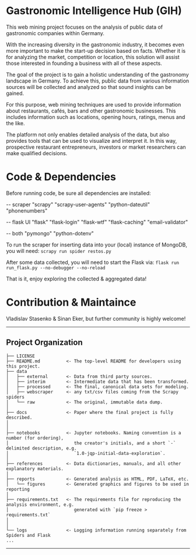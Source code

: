 # Gastronomic Intelligence Hub (GIH)

This web mining project focuses on the analysis of public data of gastronomic companies within Germany.

With the increasing diversity in the gastronomic industry, it becomes even more important to make the start-up decision based on facts. Whether it is for analyzing the market, competition or location, this solution will assist those interested in founding a business with all of these aspects.

The goal of the project is to gain a holistic understanding of the gastronomy landscape in Germany. To achieve this, public data from various information sources will be collected and analyzed so that sound insights can be gained.

For this purpose, web mining techniques are used to provide information about restaurants, cafés, bars and other gastronomic businesses. This includes information such as locations, opening hours, ratings, menus and the like.

The platform not only enables detailed analysis of the data, but also provides tools that can be used to visualize and interpret it. In this way, prospective restaurant entrepreneurs, investors or market researchers can make qualified decisions.

# Code & Dependencies
Before running code, be sure all dependencies are installed:

-- scraper
"scrapy"
"scrapy-user-agents"
"python-dateutil"
"phonenumbers"

-- flask UI
"flask"
"flask-login"
"flask-wtf"
"flask-caching"
"email-validator"

-- both
"pymongo"
"python-dotenv"

To run the scraper for inserting data into your (local) instance of MongoDB, you will need:
`scrapy run spider restos.py`

After some data collected, you will need to start the Flask via:
`flask run run_flask.py --no-debugger --no-reload`

That is it, enjoy exploring the collected & aggregated data!

# Contribution & Maintaince
Vladislav Stasenko & Sinan Eker, but further community is highly welcome!

------------
Project Organization
------------

    ├── LICENSE
    ├── README.md          <- The top-level README for developers using this project.
    ├── data
    │   ├── external       <- Data from third party sources.
    │   ├── interim        <- Intermediate data that has been transformed.
    │   ├── processed      <- The final, canonical data sets for modeling.
    │   ├── webscraper     <- any txt/csv files coming from the Scrapy spiders
    │   └── raw            <- The original, immutable data dump.
    │
    ├── docs               <- Paper where the final project is fully described.
    │
    │
    ├── notebooks          <- Jupyter notebooks. Naming convention is a number (for ordering),
    │                         the creator's initials, and a short `-` delimited description, e.g.
    │                         `1.0-jqp-initial-data-exploration`.
    │
    ├── references         <- Data dictionaries, manuals, and all other explanatory materials.
    │
    ├── reports            <- Generated analysis as HTML, PDF, LaTeX, etc.
    │   └── figures        <- Generated graphics and figures to be used in reporting
    │
    ├── requirements.txt   <- The requirements file for reproducing the analysis environment, e.g.
    │                         generated with `pip freeze > requirements.txt`
    │
    │
    └── logs               <- Logging information running separately from Spiders and Flask
    ...

--------
